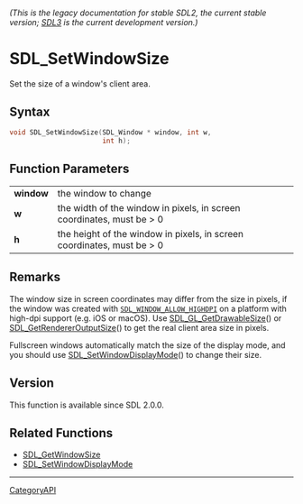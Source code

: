 ###### (This is the legacy documentation for stable SDL2, the current stable version; [SDL3](https://wiki.libsdl.org/SDL3/) is the current development version.)
# SDL_SetWindowSize

Set the size of a window's client area.

## Syntax

```c
void SDL_SetWindowSize(SDL_Window * window, int w,
                       int h);

```

## Function Parameters

|                |                                                                        |
| -------------- | ---------------------------------------------------------------------- |
| **window**     | the window to change                                                   |
| **w**          | the width of the window in pixels, in screen coordinates, must be > 0  |
| **h**          | the height of the window in pixels, in screen coordinates, must be > 0 |

## Remarks

The window size in screen coordinates may differ from the size in pixels,
if the window was created with
[`SDL_WINDOW_ALLOW_HIGHDPI`](SDL_WINDOW_ALLOW_HIGHDPI) on a platform with
high-dpi support (e.g. iOS or macOS). Use
[SDL_GL_GetDrawableSize](SDL_GL_GetDrawableSize.md)() or
[SDL_GetRendererOutputSize](SDL_GetRendererOutputSize.md)() to get the real
client area size in pixels.

Fullscreen windows automatically match the size of the display mode, and
you should use [SDL_SetWindowDisplayMode](SDL_SetWindowDisplayMode.md)() to
change their size.

## Version

This function is available since SDL 2.0.0.

## Related Functions

* [SDL_GetWindowSize](SDL_GetWindowSize.md)
* [SDL_SetWindowDisplayMode](SDL_SetWindowDisplayMode.md)

----
[CategoryAPI](CategoryAPI.md)
